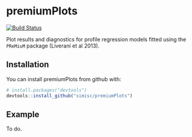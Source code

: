 
<!-- README.md is generated from README.Rmd. Please edit that file -->
premiumPlots
============

[![Build Status](https://travis-ci.org/simisc/premiumPlots.svg?branch=master)](https://travis-ci.org/simisc/premiumPlots)

Plot results and diagnostics for profile regression models fitted using the `PReMiuM` package (Liverani et al 2013).

Installation
------------

You can install premiumPlots from github with:

``` r
# install.packages("devtools")
devtools::install_github("simisc/premiumPlots")
```

Example
-------

To do.
